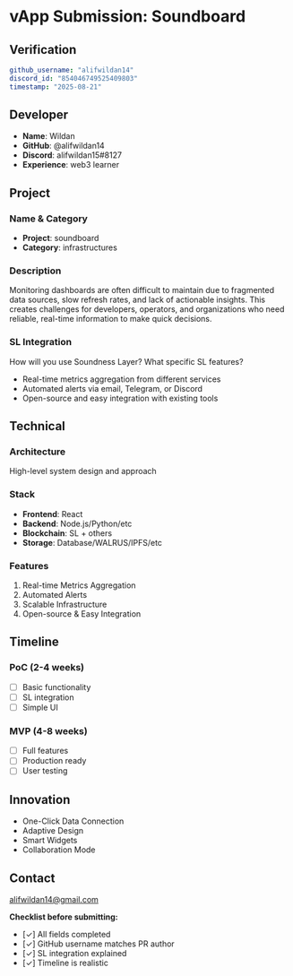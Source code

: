 # vApp Submission: Soundboard

## Verification
```yaml
github_username: "alifwildan14"
discord_id: "854046749525409803"
timestamp: "2025-08-21"
```

## Developer
- **Name**: Wildan
- **GitHub**: @alifwildan14
- **Discord**: alifwildan15#8127
- **Experience**: web3 learner

## Project

### Name & Category
- **Project**: soundboard
- **Category**: infrastructures

### Description
Monitoring dashboards are often difficult to maintain due to fragmented data sources, slow refresh rates, and lack of actionable insights. This creates challenges for developers, operators, and organizations who need reliable, real-time information to make quick decisions.

### SL Integration  
How will you use Soundness Layer? What specific SL features?
- Real-time metrics aggregation from different services
- Automated alerts via email, Telegram, or Discord
- Open-source and easy integration with existing tools

## Technical

### Architecture
High-level system design and approach

### Stack
- **Frontend**: React
- **Backend**: Node.js/Python/etc  
- **Blockchain**: SL + others
- **Storage**: Database/WALRUS/IPFS/etc

### Features
1. Real-time Metrics Aggregation
2. Automated Alerts
3. Scalable Infrastructure
4. Open-source & Easy Integration 

## Timeline

### PoC (2-4 weeks)
- [ ] Basic functionality
- [ ] SL integration
- [ ] Simple UI

### MVP (4-8 weeks)  
- [ ] Full features
- [ ] Production ready
- [ ] User testing

## Innovation
- One-Click Data Connection
- Adaptive Design
- Smart Widgets
- Collaboration Mode

## Contact
alifwildan14@gmail.com


**Checklist before submitting:**
- [✓] All fields completed
- [✓] GitHub username matches PR author  
- [✓] SL integration explained
- [✓] Timeline is realistic
